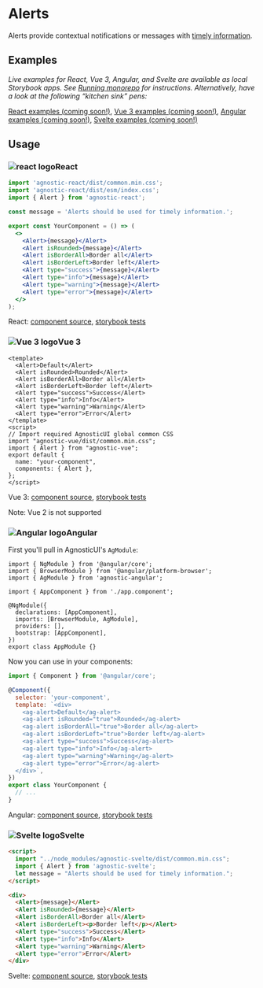 # Alerts

Alerts provide contextual notifications or messages with [timely information](https://www.w3.org/TR/wai-aria-practices/#alert).

<div class="mbe24"></div>

## Examples

<AlertExamples />

_Live examples for React, Vue 3, Angular, and Svelte are available as local Storybook apps. See [Running monorepo](https://github.com/AgnosticUI/agnosticui/blob/master/CONTRIBUTING.md#running-monorepo) for instructions. Alternatively, have a look at the following &ldquo;kitchen sink&rdquo; pens:_

<div class="mbe16"></div>

[React examples (coming soon!)](), [Vue 3 examples (coming soon!)](), [Angular examples (coming soon!)](), [Svelte examples (coming soon!)]()

<div class="mbe32"></div>

<script>
import AlertExamples from '../../components/AlertExamples.vue'
import { Alert } from "agnosticvue";

export default {
  components: { Alert, AlertExamples }
}
</script>


## Usage

<div class="flex">
  <h3 id="react" tabindex="-1">
    <img src="/images/React-icon.svg" alt="react logo">React
  </h3>
</div>

```jsx
import 'agnostic-react/dist/common.min.css';
import 'agnostic-react/dist/esm/index.css';
import { Alert } from 'agnostic-react';

const message = 'Alerts should be used for timely information.';

export const YourComponent = () => (
  <>
    <Alert>{message}</Alert>
    <Alert isRounded>{message}</Alert>
    <Alert isBorderAll>Border all</Alert>
    <Alert isBorderLeft>Border left</Alert>
    <Alert type="success">{message}</Alert>
    <Alert type="info">{message}</Alert>
    <Alert type="warning">{message}</Alert>
    <Alert type="error">{message}</Alert>
  </>
);
```

React: [component source](https://github.com/AgnosticUI/agnosticui/blob/master/agnostic-react/src/Alert.tsx), [storybook tests](https://github.com/AgnosticUI/agnosticui/blob/master/agnostic-react/src/stories/Alert.stories.tsx)

<div class="mbe32"></div>

<div class="flex">
  <h3 id="vue-3" tabindex="-1">
    <img src="/images/Vue-icon.svg" alt="Vue 3 logo">Vue 3
  </h3>
</div>


```vue
<template>
  <Alert>Default</Alert>
  <Alert isRounded>Rounded</Alert>
  <Alert isBorderAll>Border all</Alert>
  <Alert isBorderLeft>Border left</Alert>
  <Alert type="success">Success</Alert>
  <Alert type="info">Info</Alert>
  <Alert type="warning">Warning</Alert>
  <Alert type="error">Error</Alert>
</template>
<script>
// Import required AgnosticUI global common CSS
import "agnostic-vue/dist/common.min.css";
import { Alert } from "agnostic-vue";
export default {
  name: "your-component",
  components: { Alert },
};
</script>
```

Vue 3: [component source](https://github.com/AgnosticUI/agnosticui/blob/master/agnostic-vue/src/stories/Alert.vue), [storybook tests](https://github.com/AgnosticUI/agnosticui/blob/master/agnostic-vue/src/stories/Alert.stories.js)


<div class="mbe24"></div>

<Alert type="warning">Note: Vue 2 is not supported</Alert>

<div class="mbe32"></div>

<div class="flex">
  <h3 id="angular" tabindex="-1">
    <img src="/images/Angular-icon.svg" alt="Angular logo">Angular
  </h3>
</div>

First you'll pull in AgnosticUI's `AgModule`:

```js{3,9}
import { NgModule } from '@angular/core';
import { BrowserModule } from '@angular/platform-browser';
import { AgModule } from 'agnostic-angular';

import { AppComponent } from './app.component';

@NgModule({
  declarations: [AppComponent],
  imports: [BrowserModule, AgModule],
  providers: [],
  bootstrap: [AppComponent],
})
export class AppModule {}
```

Now you can use in your components:

```js
import { Component } from '@angular/core';

@Component({
  selector: 'your-component',
  template: `<div>
    <ag-alert>Default</ag-alert>
    <ag-alert isRounded="true">Rounded</ag-alert>
    <ag-alert isBorderAll="true">Border all</ag-alert>
    <ag-alert isBorderLeft="true">Border left</ag-alert>
    <ag-alert type="success">Success</ag-alert>
    <ag-alert type="info">Info</ag-alert>
    <ag-alert type="warning">Warning</ag-alert>
    <ag-alert type="error">Error</ag-alert>
  </div>`,
})
export class YourComponent {
  // ...
}
```

Angular: [component source](https://github.com/AgnosticUI/agnosticui/blob/master/agnostic-angular/libs/ag/src/lib/alert.component.ts), [storybook tests](https://github.com/AgnosticUI/agnosticui/blob/master/agnostic-angular/libs/ag/src/lib/alert.component.stories.ts)

<div class="mbe32"></div>

<div class="flex">
  <h3 id="svelte" tabindex="-1">
    <img src="/images/Svelte-icon.svg" alt="Svelte logo">Svelte
  </h3>
</div>

```html
<script>
  import "../node_modules/agnostic-svelte/dist/common.min.css";
  import { Alert } from 'agnostic-svelte';
  let message = "Alerts should be used for timely information.";
</script>

<div>
  <Alert>{message}</Alert>
  <Alert isRounded>{message}</Alert>
  <Alert isBorderAll>Border all</Alert>
  <Alert isBorderLeft><p>Border left</p></Alert>
  <Alert type="success">Success</Alert>
  <Alert type="info">Info</Alert>
  <Alert type="warning">Warning</Alert>
  <Alert type="error">Error</Alert>
</div>
```

Svelte: [component source](https://github.com/AgnosticUI/agnosticui/blob/master/agnostic-svelte/src/stories/Alert.svelte), [storybook tests](https://github.com/AgnosticUI/agnosticui/blob/master/agnostic-svelte/src/stories/Alert.stories.js)

